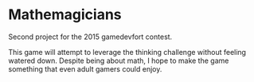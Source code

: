 # Mathemagicians
Second project for the 2015 gamedevfort contest.

This game will attempt to leverage the thinking challenge without feeling watered down. Despite being about math, I hope to make the game something that even adult gamers could enjoy.

